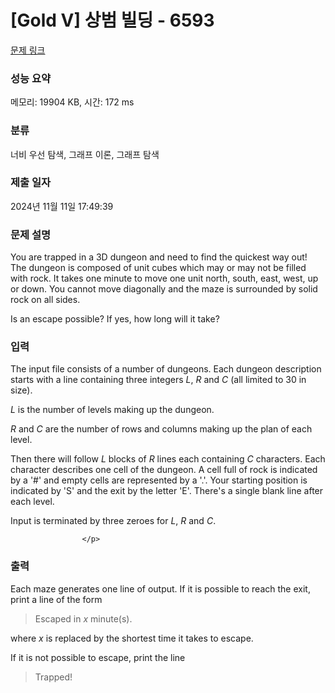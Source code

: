 # [Gold V] 상범 빌딩 - 6593 

[문제 링크](https://www.acmicpc.net/problem/6593) 

### 성능 요약

메모리: 19904 KB, 시간: 172 ms

### 분류

너비 우선 탐색, 그래프 이론, 그래프 탐색

### 제출 일자

2024년 11월 11일 17:49:39

### 문제 설명

<p>
</p><p>
You are trapped in a 3D dungeon and need to find the quickest way out!
The dungeon is composed of unit cubes which may or may not be filled with rock.
It takes one minute to move one unit north, south, east, west, up or down.
You cannot move diagonally and the maze is surrounded by solid rock on all sides.
</p><p>
Is an escape possible? If yes, how long will it take?

</p>

### 입력 

 The input file consists of a number of dungeons.
Each dungeon description starts with a line containing three integers
<i>L</i>, <i>R</i> and <i>C</i> (all limited to 30 in size).
<p></p><p>
<i>L</i> is the number of levels making up the dungeon.
</p><p>
<i>R</i> and <i>C</i> are the number of rows and columns making up the plan of each
level.
</p><p>
Then there will follow <i>L</i> blocks of <i>R</i> lines each containing <i>C</i>
characters.
Each character describes one cell of the dungeon. A cell full of rock is indicated
by a '#' and empty cells are represented by a '.'.
Your starting position is indicated by 'S' and the exit by the letter 'E'.
There's a single blank line after each level.

Input is terminated by three zeroes for <i>L</i>, <i>R</i> and <i>C</i>.


					</p>

### 출력 

 Each maze generates one line of output. If it is possible to reach the exit,
print a line of the form
<blockquote>
Escaped in <i>x</i> minute(s).
</blockquote>
where <i>x</i> is replaced by the shortest time it takes to escape.
<p></p><p>
If it is not possible to escape, print the line
</p><blockquote>
Trapped!
</blockquote>

